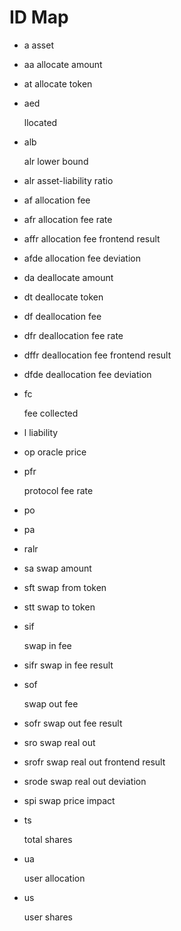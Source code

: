 # ID Map

-   a
    asset

-   aa
    allocate amount

-   at
    allocate token

-   aed

    llocated

-   alb

    alr lower bound

-   alr
    asset-liability ratio

-   af
    allocation fee
-   afr
    allocation fee rate

-   affr
    allocation fee frontend result

-   afde
    allocation fee deviation

-   da
    deallocate amount

-   dt
    deallocate token

-   df
    deallocation fee
-   dfr
    deallocation fee rate

-   dffr
    deallocation fee frontend result

-   dfde
    deallocation fee deviation

-   fc

    fee collected

-   l
    liability

-   op
    oracle price

-   pfr

    protocol fee rate

-   po

-   pa

-   ralr

-   sa
    swap amount

-   sft
    swap from token
-   stt
    swap to token

-   sif

    swap in fee

-   sifr
    swap in fee result

-   sof

    swap out fee

-   sofr
    swap out fee result

-   sro
    swap real out

-   srofr
    swap real out frontend result

-   srode
    swap real out deviation

-   spi
    swap price impact

-   ts

    total shares

-   ua

    user allocation

-   us

    user shares

